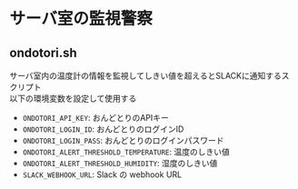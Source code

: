 # サーバ室の監視警察

## ondotori.sh
サーバ室内の温度計の情報を監視してしきい値を超えるとSLACKに通知するスクリプト  
以下の環境変数を設定して使用する  
- `ONDOTORI_API_KEY`: おんどとりのAPIキー
- `ONDOTORI_LOGIN_ID`: おんどとりのログインID
- `ONDOTORI_LOGIN_PASS`: おんどとりのログインパスワード
- `ONDOTORI_ALERT_THRESHOLD_TEMPERATURE`: 温度のしきい値
- `ONDOTORI_ALERT_THRESHOLD_HUMIDITY`: 湿度のしきい値
- `SLACK_WEBHOOK_URL`: Slack の webhook URL

